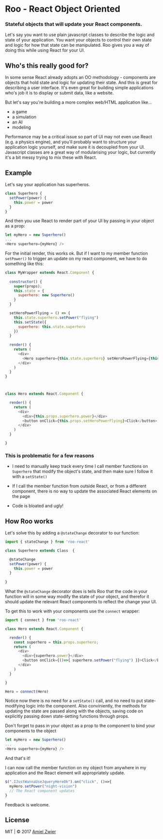 # Roo - React Object Oriented

### Stateful objects that will update your React components.

Let's say you want to use plain javascript classes to describe the logic and state of your application. You want your objects to control their own state and logic for how that state can be manipulated. 
Roo gives you a way of doing this while using React for your UI.

## Who's this really good for?

In some sense React already adopts an OO methodology - components are objects that hold state and logic for updating their state. And this is great for describing a user interface. It's even great for building simple applications who's job it is to display or submit data, like a website.

But let's say you're building a more complex web/HTML application like...

* a game
* a simulation
* an AI
* modeling

Performance may be a critical issue so part of UI may not even use React (e.g. a physics engine), and you'll probably want to structure your application logic yourself, and make sure it is decoupled from your UI. Javascript classes are a great way of modularising your logic, but currently it's a bit messy trying to mix these with React.

## Example
Let's say your application has superheros.



	
```javascript
class Superhero {
  setPower(power) {
    this.power = power
  }
}
```
	
And then you use React to render part of your UI by passing in your object as a prop:

```javascript
let myHero = new Superhero()
...
<Hero superhero={myHero} />	
```

For the initial render, this works ok. But if I want to my member function ```setPower()``` to trigger an update on my react component, we have to do something like this:

```javascript
class MyWrapper extends React.Component {
  
  constructor() {
    super(props);
    this.state = {
      superhero: new Superhero()
    }
  }

  setHeroPowerFlying = () => {
    this.state.superhero.setPower("flying")
    this.setState({
      superhero: this.state.superhero
    })
  }
  
  render() {
    return (
      <div>
        <Hero superhero={this.state.superhero} setHeroPowerFlying={this.setHeroPowerFlying}/>
      </div>
    )
  }
}



class Hero extends React.Component {

  render() {
    return (
      <div>
        <div>{this.props.superhero.power}</div>
        <button onClick={this.props.setHeroPowerFlying}>Click</button>
      </div>
    )
  }

}
```
### This is problematic for a few reasons

* I need to manually keep track every time I call member functions on ```Superhero``` that modify the object's state, and then make sure I follow it with a ```setState()```


* If I call the member function from outside React, or from a different component, there is no way to update the associated React elements on the page

* Code is bloated and ugly!

## How Roo works
Let's solve this by adding a ```@stateChange``` decorator to our function:

```javascript
import { stateChange } from 'roo-react'

class Superhero extends Class  {

  @stateChange
  setPower(power) {
    this.power = power
  }
  
}
```	

What the ```@stateChange``` decorator does is tells Roo that the code in your function will in some way modify the state of your object, and therefor it should update the relevant React components to reflect the change your UI.

To get this to work with your components use the ```connect``` wrapper:

```javascript
import { connect } from 'roo-react'

class Hero extends React.Component {

  render() {
    const superhero = this.props.superhero;
    return (
      <div>
        <div>{superhero.power}</div>
        <button onClick={()=>{ superhero.setPower("flying") }}>Click</button>
      </div>
    )
  }

}

Hero = connect(Hero)
```
Notice now there is no need for a ```setState()``` call, and no need to put state-modifying logic into the component. Also conviniently, the methods for updating the state are passed along with the objects, saving code on explicitly passing down state-setting functions through props.

Don't forget to pass in your object as a prop to the component to bind your components to the object

```javascript
let myHero = new Superhero()
...
<Hero superhero={myHero} />	
```

And that's it!

I can now call the member function on my object from anywhere in my application and the React element will appropriately update.

```javascript
$(".IJustWannaUseJqueryHereOk").on("click", ()=>{
  myHero.setPower("night-vision")
  // The React component updates
}	

```


Feedback is welcome.

 

## License

MIT | © 2017 [Amiel Zwier](http://amielzwier.com)
	